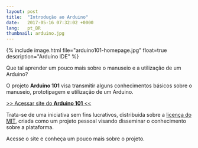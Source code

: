```yaml
---
layout: post
title:  "Introdução ao Arduino"
date:   2017-05-16 07:32:02 +0000
lang:   pt_BR
thumbnail: arduino.jpg
---
```


{% include image.html file="arduino101-homepage.jpg" float=true description="Arduino IDE" %}

Que tal aprender um pouco mais sobre o manuseio e a utilização de um Arduino?

O projeto **Arduino 101** visa transmitir alguns conhecimentos básicos sobre o manuseio, prototipagem e utilização de um Arduino.

[>> Acessar site do **Arduino 101** <<](http://arduino.italolelis.com/)

Trata-se de uma iniciativa sem fins lucrativos, distribuida sobre a [licença do MIT](https://github.com/italohdc/arduino-101/blob/master/LICENSE), criada como um projeto pessoal visando disseminar o conhecimento sobre a plataforma.

Acesse o site e conheça um pouco mais sobre o projeto.
